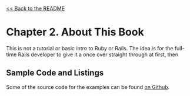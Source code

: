 [&lt;&lt; Back to the README](README.md)

# Chapter 2. About This Book

This is not a tutorial or basic intro to Ruby or Rails. The idea is for the
full-time Rails developer to give it a once over straight through at first, then

## Sample Code and Listings

Some of the source code for the examples can be found [on Github][github-url].

[github-url]: https://github.com/obie/tr5w_time_and_expenses
